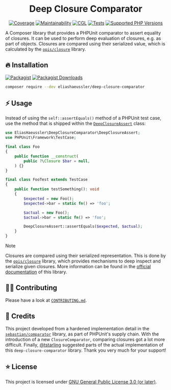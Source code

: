 <div align="center">

# Deep Closure Comparator

[![Coverage](https://img.shields.io/coverallsCoverage/github/eliashaeussler/deep-closure-comparator?logo=coveralls)](https://coveralls.io/github/eliashaeussler/deep-closure-comparator)
[![Maintainability](https://qlty.sh/gh/eliashaeussler/projects/deep-closure-comparator/maintainability.svg)](https://qlty.sh/gh/eliashaeussler/projects/deep-closure-comparator)
[![CGL](https://img.shields.io/github/actions/workflow/status/eliashaeussler/deep-closure-comparator/cgl.yaml?label=cgl&logo=github)](https://github.com/eliashaeussler/deep-closure-comparator/actions/workflows/cgl.yaml)
[![Tests](https://img.shields.io/github/actions/workflow/status/eliashaeussler/deep-closure-comparator/tests.yaml?label=tests&logo=github)](https://github.com/eliashaeussler/deep-closure-comparator/actions/workflows/tests.yaml)
[![Supported PHP Versions](https://img.shields.io/packagist/dependency-v/eliashaeussler/deep-closure-comparator/php?logo=php)](https://packagist.org/packages/eliashaeussler/deep-closure-comparator)

</div>

A Composer library that provides a PHPUnit comparator to assert equality
of closures. It can be used to perform deep evaluation of closures, e.g.
as part of objects. Closures are compared using their serialized value,
which is calculated by the [`opis/closure`](https://github.com/opis/closure)
library.

## 🔥 Installation

[![Packagist](https://img.shields.io/packagist/v/eliashaeussler/deep-closure-comparator?label=version&logo=packagist)](https://packagist.org/packages/eliashaeussler/deep-closure-comparator)
[![Packagist Downloads](https://img.shields.io/packagist/dt/eliashaeussler/deep-closure-comparator?color=brightgreen)](https://packagist.org/packages/eliashaeussler/deep-closure-comparator)

```bash
composer require --dev eliashaeussler/deep-closure-comparator
```

## ⚡ Usage

Instead of using the `self::assertEquals()` method of a PHPUnit test case,
use the method that is shipped within the [`DeepClosureAssert`](src/DeepClosureAssert.php)
class:

```php
use EliasHaeussler\DeepClosureComparator\DeepClosureAssert;
use PHPUnit\Framework\TestCase;

final class Foo
{
    public function __construct(
        public ?\Closure $bar = null,
    ) {}
}

final class FooTest extends TestCase
{
    public function testSomething(): void
    {
        $expected = new Foo();
        $expected->bar = static fn() => 'foo';

        $actual = new Foo();
        $actual->bar = static fn() => 'foo';

        DeepClosureAssert::assertEquals($expected, $actual);
    }
}
```

> [!NOTE]
> Closures are compared using their serialized representation. This is done by the
> [`opis/closure`](https://github.com/opis/closure) library, which provides mechanisms
> to deep inspect and serialize given closures. More information can be found in the
> [official documentation](https://opis.io/closure) of this library.

## 🧑‍💻 Contributing

Please have a look at [`CONTRIBUTING.md`](CONTRIBUTING.md).

## 💎 Credits

This project developed from a hardened implementation detail in the
[`sebastian/comparator`](https://github.com/sebastianbergmann/comparator/issues/128) library,
as part of PHPUnit's supply chain. With the introduction of a new `ClosureComparator`, comparing
closures got a lot more difficult. Finally, [@tstarling](https://github.com/tstarling) suggested
parts of the actual implementation of this `deep-closure-comparator` library. Thank you very much
for your support!

## ⭐ License

This project is licensed under [GNU General Public License 3.0 (or later)](LICENSE).
